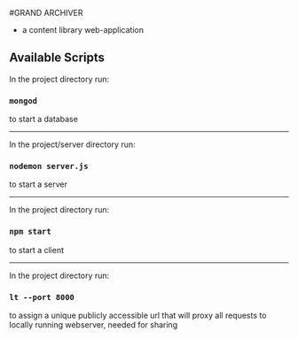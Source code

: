 #GRAND ARCHIVER

- a content library web-application

## Available Scripts

In the project directory run:

### `mongod`

to start a database

---

In the project/server directory run:

### `nodemon server.js`

to start a server

---

In the project directory run:

### `npm start`

to start a client

---

In the project directory run:

### `lt --port 8000`

to assign a unique publicly accessible url that will proxy all requests to locally running webserver,
needed for sharing
